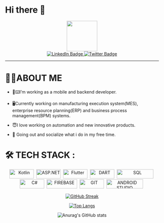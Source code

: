# Hi there 👋

<div id="header" align="center">
  <img src="https://media.giphy.com/media/xh5EdazcWNauQ3T8D7/giphy.gif" width="100"/>
</div>

<div id="badges" align="center">
  <a href="https://www.linkedin.com/in/çağrı-kırt-68b535128/">
    <img src="https://img.shields.io/badge/LinkedIn-blue?style=for-the-badge&logo=linkedin&logoColor=white" alt="LinkedIn Badge"/>
  </a>
  <a href="https://twitter.com/CagrKirt">
    <img src="https://img.shields.io/badge/Twitter-blue?style=for-the-badge&logo=twitter&logoColor=white" alt="Twitter Badge"/>
  </a>
</div>

---
# 🧑‍💻ABOUT ME

- 📱⌨️I’m working as a mobile and backend developer.

- 🖥️Currently working on manufacturing execution system(MES), enterprise resource planning(ERP) and business process management(BPM) systems.

- 😇I love working on automation and new innovative products.

- 🍺 Going out and socialize what i do in my free time.



# 🛠 TECH STACK :
<div  align="center">
  <img src="https://img.shields.io/badge/Kotlin-0095D5?&style=for-the-badge&logo=kotlin&logoColor=white" title="Kotlin" alt="Kotlin" width="80" height="30"/>&nbsp;
  <img src="https://img.shields.io/badge/.NET-5C2D91?style=for-the-badge&logo=.net&logoColor=white" title="ASP.NET" alt="ASP.NET" width="80" height="30"/>&nbsp;
  <img src="https://img.shields.io/badge/Flutter-02569B?style=for-the-badge&logo=flutter&logoColor=white" title="Flutter" alt="Flutter" width="80" height="30"/>&nbsp;
<img src="https://img.shields.io/badge/Dart-0175C2?style=for-the-badge&logo=dart&logoColor=white" title="DART" alt="DART" width="80" height="30"/>&nbsp;
<img src="https://img.shields.io/badge/Microsoft_SQL_Server-CC2927?style=for-the-badge&logo=microsoft-sql-server&logoColor=white" title="SQL" alt="SQL" width="120" height="30"/>&nbsp;
  <img src="https://img.shields.io/badge/C%23-239120?style=for-the-badge&logo=c-sharp&logoColor=white" title="C#" alt="C#" width="80" height="30"/>&nbsp;
   <img src="https://img.shields.io/badge/firebase-ffca28?style=for-the-badge&logo=firebase&logoColor=white" title="FIREBASE" alt="FIREBASE" width="100" height="30"/>&nbsp;
    <img src="https://img.shields.io/badge/GIT-E44C30?style=for-the-badge&logo=git&logoColor=white" title="GIT" alt="GIT" width="80" height="30"/>&nbsp;
     <img src="https://img.shields.io/badge/Android_Studio-3DDC84?style=for-the-badge&logo=android-studio&logoColor=white" title="ANDROID STUDIO" alt="ANDROID STUDIO" width="120" height="30"/>&nbsp;
  
</div>

<div id="header" align="center">

[![GitHub Streak](http://github-readme-streak-stats.herokuapp.com?user=CagriKIRT&theme=sea)](https://git.io/streak-stats)

[![Top Langs](https://github-readme-stats.vercel.app/api/top-langs/?username=CagriKIRT&show_icons=true&theme=radical&count_private=true)](https://github.com/anuraghazra/github-readme-stats)

![Anurag's GitHub stats](https://github-readme-stats.vercel.app/api?username=CagriKIRT&theme=radical&count_private=true)

</div>

